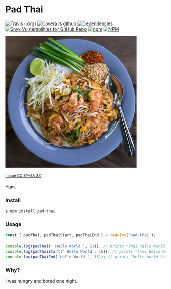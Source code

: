 # Pad Thai
[![Travis (.org)](https://img.shields.io/travis/giodamelio/pad-thai.svg?style=flat-square)](https://travis-ci.org/giodamelio/pad-thai) [![Coveralls github](https://img.shields.io/coveralls/github/giodamelio/pad-thai.svg?style=flat-square)](https://coveralls.io/github/giodamelio/pad-thai) [![Dependencies](https://img.shields.io/david/giodamelio/pad-thai.svg?style=flat-square)](https://www.npmjs.com/package/pad-thai) [![Snyk Vulnerabilities for GitHub Repo](https://img.shields.io/snyk/vulnerabilities/github/giodamelio/pad-thai.svg?style=flat-square)](https://snyk.io/test/github/giodamelio/pad-thai?targetFile=package.json) [![npm](https://img.shields.io/npm/v/pad-thai.svg?style=flat-square)](https://www.npmjs.com/package/pad-thai) [![NPM](https://img.shields.io/npm/l/pad-thai.svg?style=flat-square)](https://opensource.org/licenses/MIT)

![Pad Thai](pad-thai.jpg)

<sup>[Image CC BY-SA 3.0](https://en.wikipedia.org/wiki/Pad_thai#/media/File:Phat_Thai_kung_Chang_Khien_street_stall.jpg)</sup>

Yum.

### Install

```
$ npm install pad-thai
```

### Usage

```javascript
const { padThai, padThaiStart, padThaiEnd } = require('pad-thai');

console.log(padThai(' Hello World ', 21)); // prints "thai Hello World thai"
console.log(padThaiStart(' Hello World', 16)); // prints "thai Hello World"
console.log(padThaiEnd('Hello World ', 16)); // prints "Hello World thai"
```

### Why?

I was hungry and bored one night.
